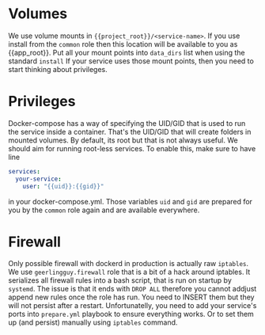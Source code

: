 

# Volumes

We use volume mounts in `{{project_root}}/<service-name>`. If you use install
from the `common` role then this location will be available to you as {{app_root}}.
Put all your mount points into `data_dirs` list when using the standard `install`
If your service uses those mount points, then you need to start thinking about privileges.

# Privileges

Docker-compose has a way of specifying the UID/GID that is used to run the
service inside a container. That's the UID/GID that will create folders in
mounted volumes. By default, its root but that is not always useful. We should
aim for running root-less services. To enable this, make sure to have line
```yaml
services:
  your-service:
    user: "{{uid}}:{{gid}}"
```
in your docker-compose.yml. Those variables `uid` and `gid` are prepared for
you by the `common` role again and are available everywhere.

# Firewall

Only possible firewall with dockerd in production is actually raw `iptables`.
We use `geerlingguy.firewall` role that is a bit of a hack around iptables.
It serializes all firewall rules into a bash script, that is run on startup
by `systemd`. The issue is that it ends with `DROP ALL` therefore you cannot
addjust append new rules once the role has run. You need to INSERT them but
they will not persist after a restart. Unfortunatelly, you need to add your
service's ports into `prepare.yml` playbook to ensure everything works. Or
to set them up (and persist) manually using `iptables` command.
